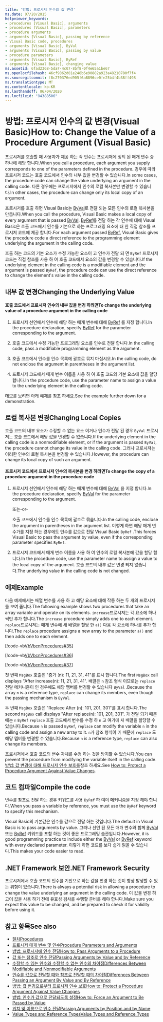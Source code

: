 ```yaml
---
title: '방법: 프로시저 인수의 값 변경'
ms.date: 07/20/2015
helpviewer_keywords:
- procedures [Visual Basic], arguments
- procedures [Visual Basic], parameters
- procedure arguments
- arguments [Visual Basic], passing by reference
- Visual Basic code, procedures
- arguments [Visual Basic], ByVal
- arguments [Visual Basic], passing by value
- procedure parameters
- arguments [Visual Basic], ByRef
- arguments [Visual Basic], changing value
ms.assetid: 6fad2368-5da7-4c07-8bf8-0f4e65a1be67
ms.openlocfilehash: 46cf9062d01e248b6e90882a923a48210780f7f4
ms.sourcegitcommit: f8c270376ed905f6a8896ce0fe25b4f4b38ff498
ms.translationtype: MT
ms.contentlocale: ko-KR
ms.lasthandoff: 06/04/2020
ms.locfileid: "84388506"
---
```

# <a name="how-to-change-the-value-of-a-procedure-argument-visual-basic"></a><span data-ttu-id="193c6-102">방법: 프로시저 인수의 값 변경(Visual Basic)</span><span class="sxs-lookup"><span data-stu-id="193c6-102">How to: Change the Value of a Procedure Argument (Visual Basic)</span></span>
<span data-ttu-id="193c6-103">프로시저를 호출할 때 사용자가 제공 하는 각 인수는 프로시저에 정의 된 매개 변수 중 하나에 해당 합니다.</span><span class="sxs-lookup"><span data-stu-id="193c6-103">When you call a procedure, each argument you supply corresponds to one of the parameters defined in the procedure.</span></span> <span data-ttu-id="193c6-104">경우에 따라 프로시저 코드는 호출 코드에서 인수의 내부 값을 변경할 수 있습니다.</span><span class="sxs-lookup"><span data-stu-id="193c6-104">In some cases, the procedure code can change the value underlying an argument in the calling code.</span></span> <span data-ttu-id="193c6-105">다른 경우에는 프로시저에서 인수의 로컬 복사본만 변경할 수 있습니다.</span><span class="sxs-lookup"><span data-stu-id="193c6-105">In other cases, the procedure can change only its local copy of an argument.</span></span>  
  
 <span data-ttu-id="193c6-106">프로시저를 호출 하면 Visual Basic는 [ByVal](../../../language-reference/modifiers/byval.md)로 전달 되는 모든 인수의 로컬 복사본을 만듭니다.</span><span class="sxs-lookup"><span data-stu-id="193c6-106">When you call the procedure, Visual Basic makes a local copy of every argument that is passed [ByVal](../../../language-reference/modifiers/byval.md).</span></span> <span data-ttu-id="193c6-107">[ByRef](../../../language-reference/modifiers/byref.md)를 전달 하는 각 인수에 대해 Visual Basic은 호출 코드에서 인수를 기본으로 하는 프로그래밍 요소에 대 한 직접 참조를 프로시저 코드에 제공 합니다.</span><span class="sxs-lookup"><span data-stu-id="193c6-107">For each argument passed [ByRef](../../../language-reference/modifiers/byref.md), Visual Basic gives the procedure code a direct reference to the programming element underlying the argument in the calling code.</span></span>  
  
 <span data-ttu-id="193c6-108">호출 하는 코드의 기본 요소가 수정 가능한 요소이 고 인수가 전달 되 면 `ByRef` 프로시저 코드는 직접 참조를 사용 하 여 호출 코드에서 요소의 값을 변경할 수 있습니다.</span><span class="sxs-lookup"><span data-stu-id="193c6-108">If the underlying element in the calling code is a modifiable element and the argument is passed `ByRef`, the procedure code can use the direct reference to change the element's value in the calling code.</span></span>  
  
## <a name="changing-the-underlying-value"></a><span data-ttu-id="193c6-109">내부 값 변경</span><span class="sxs-lookup"><span data-stu-id="193c6-109">Changing the Underlying Value</span></span>  
  
#### <a name="to-change-the-underlying-value-of-a-procedure-argument-in-the-calling-code"></a><span data-ttu-id="193c6-110">호출 코드에서 프로시저 인수의 내부 값을 변경 하려면</span><span class="sxs-lookup"><span data-stu-id="193c6-110">To change the underlying value of a procedure argument in the calling code</span></span>  
  
1. <span data-ttu-id="193c6-111">프로시저 선언에서 인수에 해당 하는 매개 변수에 대해 [ByRef](../../../language-reference/modifiers/byref.md) 를 지정 합니다.</span><span class="sxs-lookup"><span data-stu-id="193c6-111">In the procedure declaration, specify [ByRef](../../../language-reference/modifiers/byref.md) for the parameter corresponding to the argument.</span></span>  
  
2. <span data-ttu-id="193c6-112">호출 코드에서 수정 가능한 프로그래밍 요소를 인수로 전달 합니다.</span><span class="sxs-lookup"><span data-stu-id="193c6-112">In the calling code, pass a modifiable programming element as the argument.</span></span>  
  
3. <span data-ttu-id="193c6-113">호출 코드에서 인수를 인수 목록에 괄호로 묶지 마십시오.</span><span class="sxs-lookup"><span data-stu-id="193c6-113">In the calling code, do not enclose the argument in parentheses in the argument list.</span></span>  
  
4. <span data-ttu-id="193c6-114">프로시저 코드에서 매개 변수 이름을 사용 하 여 호출 코드의 기본 요소에 값을 할당 합니다.</span><span class="sxs-lookup"><span data-stu-id="193c6-114">In the procedure code, use the parameter name to assign a value to the underlying element in the calling code.</span></span>  
  
 <span data-ttu-id="193c6-115">데모를 보려면 아래 예제를 참조 하세요.</span><span class="sxs-lookup"><span data-stu-id="193c6-115">See the example further down for a demonstration.</span></span>  
  
## <a name="changing-local-copies"></a><span data-ttu-id="193c6-116">로컬 복사본 변경</span><span class="sxs-lookup"><span data-stu-id="193c6-116">Changing Local Copies</span></span>  
 <span data-ttu-id="193c6-117">호출 코드의 내부 요소가 수정할 수 없는 요소 이거나 인수가 전달 된 경우 `ByVal` 프로시저는 호출 코드에서 해당 값을 변경할 수 없습니다.</span><span class="sxs-lookup"><span data-stu-id="193c6-117">If the underlying element in the calling code is a nonmodifiable element, or if the argument is passed `ByVal`, the procedure cannot change its value in the calling code.</span></span> <span data-ttu-id="193c6-118">그러나 프로시저는 이러한 인수의 로컬 복사본을 변경할 수 있습니다.</span><span class="sxs-lookup"><span data-stu-id="193c6-118">However, the procedure can change its local copy of such an argument.</span></span>  
  
#### <a name="to-change-the-copy-of-a-procedure-argument-in-the-procedure-code"></a><span data-ttu-id="193c6-119">프로시저 코드에서 프로시저 인수의 복사본을 변경 하려면</span><span class="sxs-lookup"><span data-stu-id="193c6-119">To change the copy of a procedure argument in the procedure code</span></span>  
  
1. <span data-ttu-id="193c6-120">프로시저 선언에서 인수에 해당 하는 매개 변수에 대해 [ByVal](../../../language-reference/modifiers/byval.md) 을 지정 합니다.</span><span class="sxs-lookup"><span data-stu-id="193c6-120">In the procedure declaration, specify [ByVal](../../../language-reference/modifiers/byval.md) for the parameter corresponding to the argument.</span></span>  
  
     <span data-ttu-id="193c6-121">또는</span><span class="sxs-lookup"><span data-stu-id="193c6-121">-or-</span></span>  
  
     <span data-ttu-id="193c6-122">호출 코드에서 인수를 인수 목록에 괄호로 묶습니다.</span><span class="sxs-lookup"><span data-stu-id="193c6-122">In the calling code, enclose the argument in parentheses in the argument list.</span></span> <span data-ttu-id="193c6-123">이렇게 하면 해당 매개 변수가를 지정 하는 경우에도 인수를 값으로 전달 Visual Basic `ByRef` .</span><span class="sxs-lookup"><span data-stu-id="193c6-123">This forces Visual Basic to pass the argument by value, even if the corresponding parameter specifies `ByRef`.</span></span>  
  
2. <span data-ttu-id="193c6-124">프로시저 코드에서 매개 변수 이름을 사용 하 여 인수의 로컬 복사본에 값을 할당 합니다.</span><span class="sxs-lookup"><span data-stu-id="193c6-124">In the procedure code, use the parameter name to assign a value to the local copy of the argument.</span></span> <span data-ttu-id="193c6-125">호출 코드의 내부 값은 변경 되지 않습니다.</span><span class="sxs-lookup"><span data-stu-id="193c6-125">The underlying value in the calling code is not changed.</span></span>  
  
## <a name="example"></a><span data-ttu-id="193c6-126">예제</span><span class="sxs-lookup"><span data-stu-id="193c6-126">Example</span></span>  
 <span data-ttu-id="193c6-127">다음 예제에서는 배열 변수를 사용 하 고 해당 요소에 대해 작동 하는 두 개의 프로시저를 보여 줍니다.</span><span class="sxs-lookup"><span data-stu-id="193c6-127">The following example shows two procedures that take an array variable and operate on its elements.</span></span> <span data-ttu-id="193c6-128">`increase`프로시저는 각 요소에 하나씩만 추가 합니다.</span><span class="sxs-lookup"><span data-stu-id="193c6-128">The `increase` procedure simply adds one to each element.</span></span> <span data-ttu-id="193c6-129">`replace`프로시저는 매개 변수에 새 배열을 할당 한 `a()` 다음 각 요소에 하나를 추가 합니다.</span><span class="sxs-lookup"><span data-stu-id="193c6-129">The `replace` procedure assigns a new array to the parameter `a()` and then adds one to each element.</span></span>  
  
 [!code-vb[VbVbcnProcedures#35](~/samples/snippets/visualbasic/VS_Snippets_VBCSharp/VbVbcnProcedures/VB/Class1.vb#35)]  
  
 [!code-vb[VbVbcnProcedures#36](~/samples/snippets/visualbasic/VS_Snippets_VBCSharp/VbVbcnProcedures/VB/Class1.vb#36)]  
  
 [!code-vb[VbVbcnProcedures#37](~/samples/snippets/visualbasic/VS_Snippets_VBCSharp/VbVbcnProcedures/VB/Class1.vb#37)]  
  
 <span data-ttu-id="193c6-130">첫 번째 `MsgBox` 호출은 "증가 (n): 11, 21, 31, 41"를 표시 합니다.</span><span class="sxs-lookup"><span data-stu-id="193c6-130">The first `MsgBox` call displays "After increase(n): 11, 21, 31, 41".</span></span> <span data-ttu-id="193c6-131">배열은 `n` 참조 형식 이므로는 `replace` 전달 메커니즘이 인 경우에도 해당 멤버를 변경할 수 있습니다 `ByVal` .</span><span class="sxs-lookup"><span data-stu-id="193c6-131">Because the array `n` is a reference type, `replace` can change its members, even though the passing mechanism is `ByVal`.</span></span>  
  
 <span data-ttu-id="193c6-132">두 번째 `MsgBox` 호출은 "Replace After (n): 101, 201, 301"를 표시 합니다.</span><span class="sxs-lookup"><span data-stu-id="193c6-132">The second `MsgBox` call displays "After replace(n): 101, 201, 301".</span></span> <span data-ttu-id="193c6-133">가 전달 되기 때문에는 `n` `ByRef` `replace` 호출 코드에서 변수를 수정 하 `n` 고 여기에 새 배열을 할당할 수 있습니다.</span><span class="sxs-lookup"><span data-stu-id="193c6-133">Because `n` is passed `ByRef`, `replace` can modify the variable `n` in the calling code and assign a new array to it.</span></span> <span data-ttu-id="193c6-134">`n`가 참조 형식이 기 때문에 `replace` 도 해당 멤버를 변경할 수 있습니다.</span><span class="sxs-lookup"><span data-stu-id="193c6-134">Because `n` is a reference type, `replace` can also change its members.</span></span>  
  
 <span data-ttu-id="193c6-135">프로시저에서 호출 코드의 변수 자체를 수정 하는 것을 방지할 수 있습니다.</span><span class="sxs-lookup"><span data-stu-id="193c6-135">You can prevent the procedure from modifying the variable itself in the calling code.</span></span> <span data-ttu-id="193c6-136">[방법: 값 변경에 대해 프로시저 인수 보호를](./how-to-protect-a-procedure-argument-against-value-changes.md)참조 하세요.</span><span class="sxs-lookup"><span data-stu-id="193c6-136">See [How to: Protect a Procedure Argument Against Value Changes](./how-to-protect-a-procedure-argument-against-value-changes.md).</span></span>  
  
## <a name="compile-the-code"></a><span data-ttu-id="193c6-137">코드 컴파일</span><span class="sxs-lookup"><span data-stu-id="193c6-137">Compile the code</span></span>  
 <span data-ttu-id="193c6-138">변수를 참조로 전달 하는 경우 키워드를 사용 `ByRef` 하 여이 메커니즘을 지정 해야 합니다.</span><span class="sxs-lookup"><span data-stu-id="193c6-138">When you pass a variable by reference, you must use the `ByRef` keyword to specify this mechanism.</span></span>  
  
 <span data-ttu-id="193c6-139">Visual Basic의 기본값은 인수를 값으로 전달 하는 것입니다.</span><span class="sxs-lookup"><span data-stu-id="193c6-139">The default in Visual Basic is to pass arguments by value.</span></span> <span data-ttu-id="193c6-140">그러나 선언 된 모든 매개 변수와 함께 [ByVal](../../../language-reference/modifiers/byval.md) 또는 [ByRef](../../../language-reference/modifiers/byref.md) 키워드를 포함 하는 것이 좋은 프로그래밍 습관입니다.</span><span class="sxs-lookup"><span data-stu-id="193c6-140">However, it is good programming practice to include either the [ByVal](../../../language-reference/modifiers/byval.md) or [ByRef](../../../language-reference/modifiers/byref.md) keyword with every declared parameter.</span></span> <span data-ttu-id="193c6-141">이렇게 하면 코드를 보다 쉽게 읽을 수 있습니다.</span><span class="sxs-lookup"><span data-stu-id="193c6-141">This makes your code easier to read.</span></span>  
  
## <a name="net-framework-security"></a><span data-ttu-id="193c6-142">.NET Framework 보안</span><span class="sxs-lookup"><span data-stu-id="193c6-142">.NET Framework Security</span></span>  
 <span data-ttu-id="193c6-143">프로시저에서 호출 코드의 인수를 기반으로 하는 값을 변경 하는 것이 항상 발생할 수 있는 위험이 있습니다.</span><span class="sxs-lookup"><span data-stu-id="193c6-143">There is always a potential risk in allowing a procedure to change the value underlying an argument in the calling code.</span></span> <span data-ttu-id="193c6-144">이 값을 변경 하 고이 값을 사용 하기 전에 유효성 검사를 수행할 준비를 해야 합니다.</span><span class="sxs-lookup"><span data-stu-id="193c6-144">Make sure you expect this value to be changed, and be prepared to check it for validity before using it.</span></span>  
  
## <a name="see-also"></a><span data-ttu-id="193c6-145">참고 항목</span><span class="sxs-lookup"><span data-stu-id="193c6-145">See also</span></span>

- [<span data-ttu-id="193c6-146">절차</span><span class="sxs-lookup"><span data-stu-id="193c6-146">Procedures</span></span>](./index.md)
- [<span data-ttu-id="193c6-147">프로시저 매개 변수 및 인수</span><span class="sxs-lookup"><span data-stu-id="193c6-147">Procedure Parameters and Arguments</span></span>](./procedure-parameters-and-arguments.md)
- [<span data-ttu-id="193c6-148">방법: 프로시저에 인수 전달</span><span class="sxs-lookup"><span data-stu-id="193c6-148">How to: Pass Arguments to a Procedure</span></span>](./how-to-pass-arguments-to-a-procedure.md)
- [<span data-ttu-id="193c6-149">값 또는 참조로 인수 전달</span><span class="sxs-lookup"><span data-stu-id="193c6-149">Passing Arguments by Value and by Reference</span></span>](./passing-arguments-by-value-and-by-reference.md)
- [<span data-ttu-id="193c6-150">수정할 수 있는 인수와 수정할 수 없는 인수의 차이점</span><span class="sxs-lookup"><span data-stu-id="193c6-150">Differences Between Modifiable and Nonmodifiable Arguments</span></span>](./differences-between-modifiable-and-nonmodifiable-arguments.md)
- [<span data-ttu-id="193c6-151">인수를 값으로 전달할 때와 참조로 전달할 때의 차이점</span><span class="sxs-lookup"><span data-stu-id="193c6-151">Differences Between Passing an Argument By Value and By Reference</span></span>](./differences-between-passing-an-argument-by-value-and-by-reference.md)
- [<span data-ttu-id="193c6-152">방법: 값 변경으로부터 프로시저 인수 보호</span><span class="sxs-lookup"><span data-stu-id="193c6-152">How to: Protect a Procedure Argument Against Value Changes</span></span>](./how-to-protect-a-procedure-argument-against-value-changes.md)
- [<span data-ttu-id="193c6-153">방법: 인수가 값으로 전달되도록 설정</span><span class="sxs-lookup"><span data-stu-id="193c6-153">How to: Force an Argument to Be Passed by Value</span></span>](./how-to-force-an-argument-to-be-passed-by-value.md)
- [<span data-ttu-id="193c6-154">위치 및 이름으로 인수 전달</span><span class="sxs-lookup"><span data-stu-id="193c6-154">Passing Arguments by Position and by Name</span></span>](./passing-arguments-by-position-and-by-name.md)
- [<span data-ttu-id="193c6-155">Value Types and Reference Types</span><span class="sxs-lookup"><span data-stu-id="193c6-155">Value Types and Reference Types</span></span>](../data-types/value-types-and-reference-types.md)
